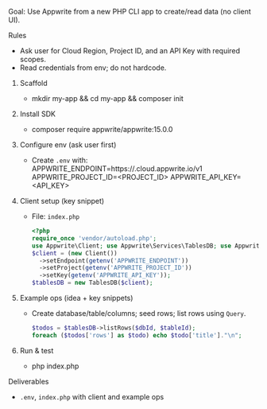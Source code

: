 Goal: Use Appwrite from a new PHP CLI app to create/read data (no client UI).

Rules

- Ask user for Cloud Region, Project ID, and an API Key with required scopes.
- Read credentials from env; do not hardcode.

1. Scaffold
    - mkdir my-app && cd my-app && composer init

2. Install SDK
    - composer require appwrite/appwrite:15.0.0

3. Configure env (ask user first)
    - Create `.env` with:
      APPWRITE_ENDPOINT=https://<REGION>.cloud.appwrite.io/v1
      APPWRITE_PROJECT_ID=<PROJECT_ID>
      APPWRITE_API_KEY=<API_KEY>

4. Client setup (key snippet)
    - File: `index.php`
        ```php
        <?php
        require_once 'vendor/autoload.php';
        use Appwrite\Client; use Appwrite\Services\TablesDB; use Appwrite\ID;
        $client = (new Client())
          ->setEndpoint(getenv('APPWRITE_ENDPOINT'))
          ->setProject(getenv('APPWRITE_PROJECT_ID'))
          ->setKey(getenv('APPWRITE_API_KEY'));
        $tablesDB = new TablesDB($client);
        ```

5. Example ops (idea + key snippets)
    - Create database/table/columns; seed rows; list rows using `Query`.
        ```php
        $todos = $tablesDB->listRows($dbId, $tableId);
        foreach ($todos['rows'] as $todo) echo $todo['title']."\n";
        ```

6. Run & test
    - php index.php

Deliverables

- `.env`, `index.php` with client and example ops
